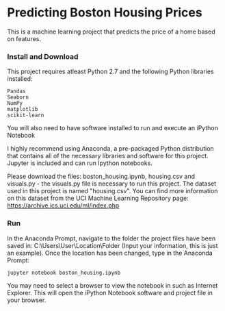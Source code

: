 # Predicting Boston Housing Prices

This is a machine learning project that predicts the price of a home based on features. 

### Install and Download

This project requires atleast Python 2.7 and the following Python libraries installed:

    Pandas
    Seaborn
    NumPy
    matplotlib
    scikit-learn

You will also need to have software installed to run and execute an iPython Notebook

I highly recommend using Anaconda, a pre-packaged Python distribution that contains all of the necessary libraries and software for this project. Jupyter is included and can run Ipython notebooks. 

 Please download the files: boston_housing.ipynb, housing.csv and visuals.py - the visuals.py file is necessary to run this project. The dataset used in this project is named "housing.csv". You can find more information on this dataset from the UCI Machine Learning Repository page: https://archive.ics.uci.edu/ml/index.php

### Run

In the Anaconda Prompt, navigate to the folder the project files have been saved in: C:\Users\User\Location\Folder (Input your information, this is just an example). Once the location has been changed, type in the Anaconda Prompt:

    jupyter notebook boston_housing.ipynb

You may need to select a browser to view the notebook in such as Internet Explorer. This will open the iPython Notebook software and project file in your browser.

